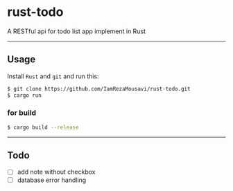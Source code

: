 # rust-todo

A RESTful api for todo list app implement in Rust

----------------------

## Usage
Install `Rust` and `git` and run this:
```bash
$ git clone https://github.com/IamRezaMousavi/rust-todo.git
$ cargo run
```

### for build
```bash
$ cargo build --release
```

-----------------------

## Todo
- [ ] add note without checkbox
- [ ] database error handling
